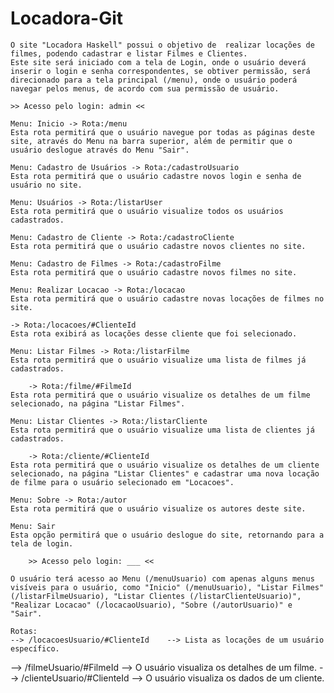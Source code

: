 # Locadora-Git

	O site "Locadora Haskell" possui o objetivo de  realizar locações de filmes, podendo cadastrar e listar Filmes e Clientes.
	Este site será iniciado com a tela de Login, onde o usuário deverá inserir o login e senha correspondentes, se obtiver permissão, será direcionado para a tela principal (/menu), onde o usuário poderá navegar pelos menus, de acordo com sua permissão de usuário.
	
	>> Acesso pelo login: admin <<
	
	Menu: Inicio -> Rota:/menu
	Esta rota permitirá que o usuário navegue por todas as páginas deste site, através do Menu na barra superior, além de permitir que o usuário deslogue através do Menu "Sair".
	
	Menu: Cadastro de Usuários -> Rota:/cadastroUsuario
	Esta rota permitirá que o usuário cadastre novos login e senha de usuário no site. 

	Menu: Usuários -> Rota:/listarUser
	Esta rota permitirá que o usuário visualize todos os usuários cadastrados. 
	
	Menu: Cadastro de Cliente -> Rota:/cadastroCliente
	Esta rota permitirá que o usuário cadastre novos clientes no site. 
	
	Menu: Cadastro de Filmes -> Rota:/cadastroFilme
	Esta rota permitirá que o usuário cadastre novos filmes no site. 
		
	Menu: Realizar Locacao -> Rota:/locacao
	Esta rota permitirá que o usuário cadastre novas locações de filmes no site. 
	
	-> Rota:/locacoes/#ClienteId
	Esta rota exibirá as locações desse cliente que foi selecionado.
		
	Menu: Listar Filmes -> Rota:/listarFilme
	Esta rota permitirá que o usuário visualize uma lista de filmes já cadastrados. 
		
		-> Rota:/filme/#FilmeId
	Esta rota permitirá que o usuário visualize os detalhes de um filme selecionado, na página "Listar Filmes".
	
	Menu: Listar Clientes -> Rota:/listarCliente
	Esta rota permitirá que o usuário visualize uma lista de clientes já cadastrados. 
	
		-> Rota:/cliente/#ClienteId
	Esta rota permitirá que o usuário visualize os detalhes de um cliente selecionado, na página "Listar Clientes" e cadastrar uma nova locação de filme para o usuário selecionado em "Locacoes".
	
	Menu: Sobre -> Rota:/autor
	Esta rota permitirá que o usuário visualize os autores deste site.
	
	Menu: Sair 
	Esta opção permitirá que o usuário deslogue do site, retornando para a tela de login.
	
		>> Acesso pelo login: ___ <<
		
	O usuário terá acesso ao Menu (/menuUsuario) com apenas alguns menus visíveis para o usuário, como "Inicio" (/menuUsuario), "Listar Filmes" (/listarFilmeUsuario), "Listar Clientes (/listarClienteUsuario)", "Realizar Locacao" (/locacaoUsuario), "Sobre (/autorUsuario)" e "Sair". 
	
	Rotas: 
	--> /locacoesUsuario/#ClienteId    --> Lista as locações de um usuário específico.
  --> /filmeUsuario/#FilmeId         --> O usuário visualiza os detalhes de um filme.
  --> /clienteUsuario/#ClienteId     --> O usuário visualiza os dados de um cliente.
	 
